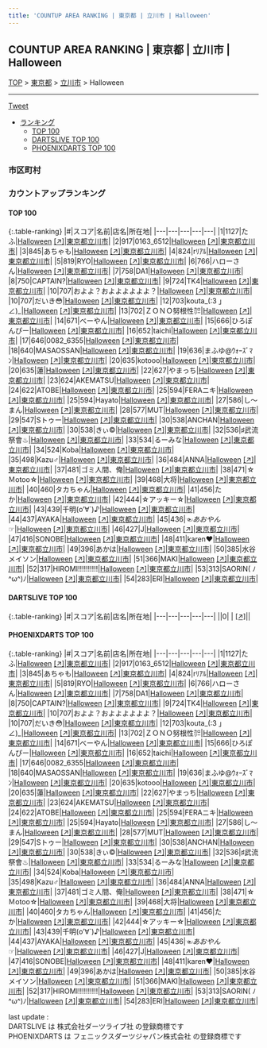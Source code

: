 ```yaml
---
title: 'COUNTUP AREA RANKING | 東京都 | 立川市 | Halloween'
---
```

## COUNTUP AREA RANKING | 東京都 | 立川市 | Halloween

[TOP](/darts/rank/) > [東京都](/darts/rank/東京都/) > [立川市](/darts/rank/東京都/立川市/) > Halloween

___

<a href="https://twitter.com/share?ref_src=twsrc%5Etfw" data-text="COUNTUP AREA RANKING | 東京都立川市Halloween" class="twitter-share-button" data-hashtags="DARTSLIVE,PHOENIXDARTS,darts,ダーツ" data-show-count="false">Tweet</a>

* [ランキング](#カウントアップランキング)
    * [TOP 100](#top-100)
    * [DARTSLIVE TOP 100](#dartslive-top-100)
    * [PHOENIXDARTS TOP 100](#phoenixdarts-top-100)

### 市区町村

<ul>

</ul>

### カウントアップランキング

#### TOP 100



{:.table-ranking}
|#|スコア|名前|店名|所在地|
|---|---|---|---|---|
|1|1127|<span class="rank-name-pd">たふ</span>|<a href="/darts/rank/shops/53911.html">Halloween</a> <a href="https://vs.phoenixdarts.com/jp/shop/shopDetailInfo/s_53911?s_seq=53911">[↗]</a>|<a href="/darts/rank/東京都/立川市">東京都立川市</a>|
|2|917|<span class="rank-name-pd">0163_6512</span>|<a href="/darts/rank/shops/53911.html">Halloween</a> <a href="https://vs.phoenixdarts.com/jp/shop/shopDetailInfo/s_53911?s_seq=53911">[↗]</a>|<a href="/darts/rank/東京都/立川市">東京都立川市</a>|
|3|845|<span class="rank-name-pd">あちゃも</span>|<a href="/darts/rank/shops/53911.html">Halloween</a> <a href="https://vs.phoenixdarts.com/jp/shop/shopDetailInfo/s_53911?s_seq=53911">[↗]</a>|<a href="/darts/rank/東京都/立川市">東京都立川市</a>|
|4|824|<span class="rank-name-pd">rﾘｱﾙ</span>|<a href="/darts/rank/shops/53911.html">Halloween</a> <a href="https://vs.phoenixdarts.com/jp/shop/shopDetailInfo/s_53911?s_seq=53911">[↗]</a>|<a href="/darts/rank/東京都/立川市">東京都立川市</a>|
|5|819|<span class="rank-name-pd">RYO</span>|<a href="/darts/rank/shops/53911.html">Halloween</a> <a href="https://vs.phoenixdarts.com/jp/shop/shopDetailInfo/s_53911?s_seq=53911">[↗]</a>|<a href="/darts/rank/東京都/立川市">東京都立川市</a>|
|6|766|<span class="rank-name-pd">ハローさん</span>|<a href="/darts/rank/shops/53911.html">Halloween</a> <a href="https://vs.phoenixdarts.com/jp/shop/shopDetailInfo/s_53911?s_seq=53911">[↗]</a>|<a href="/darts/rank/東京都/立川市">東京都立川市</a>|
|7|758|<span class="rank-name-pd">DA1</span>|<a href="/darts/rank/shops/53911.html">Halloween</a> <a href="https://vs.phoenixdarts.com/jp/shop/shopDetailInfo/s_53911?s_seq=53911">[↗]</a>|<a href="/darts/rank/東京都/立川市">東京都立川市</a>|
|8|750|<span class="rank-name-pd">CAPTAIN?</span>|<a href="/darts/rank/shops/53911.html">Halloween</a> <a href="https://vs.phoenixdarts.com/jp/shop/shopDetailInfo/s_53911?s_seq=53911">[↗]</a>|<a href="/darts/rank/東京都/立川市">東京都立川市</a>|
|9|724|<span class="rank-name-pd">TK4</span>|<a href="/darts/rank/shops/53911.html">Halloween</a> <a href="https://vs.phoenixdarts.com/jp/shop/shopDetailInfo/s_53911?s_seq=53911">[↗]</a>|<a href="/darts/rank/東京都/立川市">東京都立川市</a>|
|10|707|<span class="rank-name-pd">およよ？およよよよよよ？</span>|<a href="/darts/rank/shops/53911.html">Halloween</a> <a href="https://vs.phoenixdarts.com/jp/shop/shopDetailInfo/s_53911?s_seq=53911">[↗]</a>|<a href="/darts/rank/東京都/立川市">東京都立川市</a>|
|10|707|<span class="rank-name-pd">だいき😳</span>|<a href="/darts/rank/shops/53911.html">Halloween</a> <a href="https://vs.phoenixdarts.com/jp/shop/shopDetailInfo/s_53911?s_seq=53911">[↗]</a>|<a href="/darts/rank/東京都/立川市">東京都立川市</a>|
|12|703|<span class="rank-name-pd">kouta_(:3 」∠)_</span>|<a href="/darts/rank/shops/53911.html">Halloween</a> <a href="https://vs.phoenixdarts.com/jp/shop/shopDetailInfo/s_53911?s_seq=53911">[↗]</a>|<a href="/darts/rank/東京都/立川市">東京都立川市</a>|
|13|702|<span class="rank-name-pd">ＺＯＮＯ努根性㌍</span>|<a href="/darts/rank/shops/53911.html">Halloween</a> <a href="https://vs.phoenixdarts.com/jp/shop/shopDetailInfo/s_53911?s_seq=53911">[↗]</a>|<a href="/darts/rank/東京都/立川市">東京都立川市</a>|
|14|671|<span class="rank-name-pd">べーやん</span>|<a href="/darts/rank/shops/53911.html">Halloween</a> <a href="https://vs.phoenixdarts.com/jp/shop/shopDetailInfo/s_53911?s_seq=53911">[↗]</a>|<a href="/darts/rank/東京都/立川市">東京都立川市</a>|
|15|666|<span class="rank-name-pd">ひろぽんぴー</span>|<a href="/darts/rank/shops/53911.html">Halloween</a> <a href="https://vs.phoenixdarts.com/jp/shop/shopDetailInfo/s_53911?s_seq=53911">[↗]</a>|<a href="/darts/rank/東京都/立川市">東京都立川市</a>|
|16|652|<span class="rank-name-pd">taichi</span>|<a href="/darts/rank/shops/53911.html">Halloween</a> <a href="https://vs.phoenixdarts.com/jp/shop/shopDetailInfo/s_53911?s_seq=53911">[↗]</a>|<a href="/darts/rank/東京都/立川市">東京都立川市</a>|
|17|646|<span class="rank-name-pd">0082_6355</span>|<a href="/darts/rank/shops/53911.html">Halloween</a> <a href="https://vs.phoenixdarts.com/jp/shop/shopDetailInfo/s_53911?s_seq=53911">[↗]</a>|<a href="/darts/rank/東京都/立川市">東京都立川市</a>|
|18|640|<span class="rank-name-pd">MASAOSSAN</span>|<a href="/darts/rank/shops/53911.html">Halloween</a> <a href="https://vs.phoenixdarts.com/jp/shop/shopDetailInfo/s_53911?s_seq=53911">[↗]</a>|<a href="/darts/rank/東京都/立川市">東京都立川市</a>|
|19|636|<span class="rank-name-pd">まふゆ@ｳｫｰｽﾞﾏﾝ</span>|<a href="/darts/rank/shops/53911.html">Halloween</a> <a href="https://vs.phoenixdarts.com/jp/shop/shopDetailInfo/s_53911?s_seq=53911">[↗]</a>|<a href="/darts/rank/東京都/立川市">東京都立川市</a>|
|20|635|<span class="rank-name-pd">kotooo</span>|<a href="/darts/rank/shops/53911.html">Halloween</a> <a href="https://vs.phoenixdarts.com/jp/shop/shopDetailInfo/s_53911?s_seq=53911">[↗]</a>|<a href="/darts/rank/東京都/立川市">東京都立川市</a>|
|20|635|<span class="rank-name-pd">蓮</span>|<a href="/darts/rank/shops/53911.html">Halloween</a> <a href="https://vs.phoenixdarts.com/jp/shop/shopDetailInfo/s_53911?s_seq=53911">[↗]</a>|<a href="/darts/rank/東京都/立川市">東京都立川市</a>|
|22|627|<span class="rank-name-pd">やまっち</span>|<a href="/darts/rank/shops/53911.html">Halloween</a> <a href="https://vs.phoenixdarts.com/jp/shop/shopDetailInfo/s_53911?s_seq=53911">[↗]</a>|<a href="/darts/rank/東京都/立川市">東京都立川市</a>|
|23|624|<span class="rank-name-pd">AKEMATSU</span>|<a href="/darts/rank/shops/53911.html">Halloween</a> <a href="https://vs.phoenixdarts.com/jp/shop/shopDetailInfo/s_53911?s_seq=53911">[↗]</a>|<a href="/darts/rank/東京都/立川市">東京都立川市</a>|
|24|622|<span class="rank-name-pd">ATOBE</span>|<a href="/darts/rank/shops/53911.html">Halloween</a> <a href="https://vs.phoenixdarts.com/jp/shop/shopDetailInfo/s_53911?s_seq=53911">[↗]</a>|<a href="/darts/rank/東京都/立川市">東京都立川市</a>|
|25|594|<span class="rank-name-pd">FERAニキ</span>|<a href="/darts/rank/shops/53911.html">Halloween</a> <a href="https://vs.phoenixdarts.com/jp/shop/shopDetailInfo/s_53911?s_seq=53911">[↗]</a>|<a href="/darts/rank/東京都/立川市">東京都立川市</a>|
|25|594|<span class="rank-name-pd">Hayato</span>|<a href="/darts/rank/shops/53911.html">Halloween</a> <a href="https://vs.phoenixdarts.com/jp/shop/shopDetailInfo/s_53911?s_seq=53911">[↗]</a>|<a href="/darts/rank/東京都/立川市">東京都立川市</a>|
|27|586|<span class="rank-name-pd">し〜まん</span>|<a href="/darts/rank/shops/53911.html">Halloween</a> <a href="https://vs.phoenixdarts.com/jp/shop/shopDetailInfo/s_53911?s_seq=53911">[↗]</a>|<a href="/darts/rank/東京都/立川市">東京都立川市</a>|
|28|577|<span class="rank-name-pd">MUT</span>|<a href="/darts/rank/shops/53911.html">Halloween</a> <a href="https://vs.phoenixdarts.com/jp/shop/shopDetailInfo/s_53911?s_seq=53911">[↗]</a>|<a href="/darts/rank/東京都/立川市">東京都立川市</a>|
|29|547|<span class="rank-name-pd">Sトゥー</span>|<a href="/darts/rank/shops/53911.html">Halloween</a> <a href="https://vs.phoenixdarts.com/jp/shop/shopDetailInfo/s_53911?s_seq=53911">[↗]</a>|<a href="/darts/rank/東京都/立川市">東京都立川市</a>|
|30|538|<span class="rank-name-pd">ANCHAN</span>|<a href="/darts/rank/shops/53911.html">Halloween</a> <a href="https://vs.phoenixdarts.com/jp/shop/shopDetailInfo/s_53911?s_seq=53911">[↗]</a>|<a href="/darts/rank/東京都/立川市">東京都立川市</a>|
|30|538|<span class="rank-name-pd">きぃ©️</span>|<a href="/darts/rank/shops/53911.html">Halloween</a> <a href="https://vs.phoenixdarts.com/jp/shop/shopDetailInfo/s_53911?s_seq=53911">[↗]</a>|<a href="/darts/rank/東京都/立川市">東京都立川市</a>|
|32|536|<span class="rank-name-pd">♯武流祭會♨︎</span>|<a href="/darts/rank/shops/53911.html">Halloween</a> <a href="https://vs.phoenixdarts.com/jp/shop/shopDetailInfo/s_53911?s_seq=53911">[↗]</a>|<a href="/darts/rank/東京都/立川市">東京都立川市</a>|
|33|534|<span class="rank-name-pd">るーみな</span>|<a href="/darts/rank/shops/53911.html">Halloween</a> <a href="https://vs.phoenixdarts.com/jp/shop/shopDetailInfo/s_53911?s_seq=53911">[↗]</a>|<a href="/darts/rank/東京都/立川市">東京都立川市</a>|
|34|524|<span class="rank-name-pd">Koba</span>|<a href="/darts/rank/shops/53911.html">Halloween</a> <a href="https://vs.phoenixdarts.com/jp/shop/shopDetailInfo/s_53911?s_seq=53911">[↗]</a>|<a href="/darts/rank/東京都/立川市">東京都立川市</a>|
|35|498|<span class="rank-name-pd">Kazu♂</span>|<a href="/darts/rank/shops/53911.html">Halloween</a> <a href="https://vs.phoenixdarts.com/jp/shop/shopDetailInfo/s_53911?s_seq=53911">[↗]</a>|<a href="/darts/rank/東京都/立川市">東京都立川市</a>|
|36|484|<span class="rank-name-pd">ANNA</span>|<a href="/darts/rank/shops/53911.html">Halloween</a> <a href="https://vs.phoenixdarts.com/jp/shop/shopDetailInfo/s_53911?s_seq=53911">[↗]</a>|<a href="/darts/rank/東京都/立川市">東京都立川市</a>|
|37|481|<span class="rank-name-pd">ゴミ人間、俺</span>|<a href="/darts/rank/shops/53911.html">Halloween</a> <a href="https://vs.phoenixdarts.com/jp/shop/shopDetailInfo/s_53911?s_seq=53911">[↗]</a>|<a href="/darts/rank/東京都/立川市">東京都立川市</a>|
|38|471|<span class="rank-name-pd">☆Ｍotoo☆</span>|<a href="/darts/rank/shops/53911.html">Halloween</a> <a href="https://vs.phoenixdarts.com/jp/shop/shopDetailInfo/s_53911?s_seq=53911">[↗]</a>|<a href="/darts/rank/東京都/立川市">東京都立川市</a>|
|39|468|<span class="rank-name-pd">大将</span>|<a href="/darts/rank/shops/53911.html">Halloween</a> <a href="https://vs.phoenixdarts.com/jp/shop/shopDetailInfo/s_53911?s_seq=53911">[↗]</a>|<a href="/darts/rank/東京都/立川市">東京都立川市</a>|
|40|460|<span class="rank-name-pd">タカちゃん</span>|<a href="/darts/rank/shops/53911.html">Halloween</a> <a href="https://vs.phoenixdarts.com/jp/shop/shopDetailInfo/s_53911?s_seq=53911">[↗]</a>|<a href="/darts/rank/東京都/立川市">東京都立川市</a>|
|41|456|<span class="rank-name-pd">たか</span>|<a href="/darts/rank/shops/53911.html">Halloween</a> <a href="https://vs.phoenixdarts.com/jp/shop/shopDetailInfo/s_53911?s_seq=53911">[↗]</a>|<a href="/darts/rank/東京都/立川市">東京都立川市</a>|
|42|444|<span class="rank-name-pd">☆アッキー☆</span>|<a href="/darts/rank/shops/53911.html">Halloween</a> <a href="https://vs.phoenixdarts.com/jp/shop/shopDetailInfo/s_53911?s_seq=53911">[↗]</a>|<a href="/darts/rank/東京都/立川市">東京都立川市</a>|
|43|439|<span class="rank-name-pd">千明(o’∀`)♪</span>|<a href="/darts/rank/shops/53911.html">Halloween</a> <a href="https://vs.phoenixdarts.com/jp/shop/shopDetailInfo/s_53911?s_seq=53911">[↗]</a>|<a href="/darts/rank/東京都/立川市">東京都立川市</a>|
|44|437|<span class="rank-name-pd">AYAKA</span>|<a href="/darts/rank/shops/53911.html">Halloween</a> <a href="https://vs.phoenixdarts.com/jp/shop/shopDetailInfo/s_53911?s_seq=53911">[↗]</a>|<a href="/darts/rank/東京都/立川市">東京都立川市</a>|
|45|436|<span class="rank-name-pd">☜$あおやん$☞</span>|<a href="/darts/rank/shops/53911.html">Halloween</a> <a href="https://vs.phoenixdarts.com/jp/shop/shopDetailInfo/s_53911?s_seq=53911">[↗]</a>|<a href="/darts/rank/東京都/立川市">東京都立川市</a>|
|46|427|<span class="rank-name-pd">J</span>|<a href="/darts/rank/shops/53911.html">Halloween</a> <a href="https://vs.phoenixdarts.com/jp/shop/shopDetailInfo/s_53911?s_seq=53911">[↗]</a>|<a href="/darts/rank/東京都/立川市">東京都立川市</a>|
|47|416|<span class="rank-name-pd">SONOBE</span>|<a href="/darts/rank/shops/53911.html">Halloween</a> <a href="https://vs.phoenixdarts.com/jp/shop/shopDetailInfo/s_53911?s_seq=53911">[↗]</a>|<a href="/darts/rank/東京都/立川市">東京都立川市</a>|
|48|411|<span class="rank-name-pd">karen❤︎</span>|<a href="/darts/rank/shops/53911.html">Halloween</a> <a href="https://vs.phoenixdarts.com/jp/shop/shopDetailInfo/s_53911?s_seq=53911">[↗]</a>|<a href="/darts/rank/東京都/立川市">東京都立川市</a>|
|49|396|<span class="rank-name-pd">あかは</span>|<a href="/darts/rank/shops/53911.html">Halloween</a> <a href="https://vs.phoenixdarts.com/jp/shop/shopDetailInfo/s_53911?s_seq=53911">[↗]</a>|<a href="/darts/rank/東京都/立川市">東京都立川市</a>|
|50|385|<span class="rank-name-pd">水谷メイソン</span>|<a href="/darts/rank/shops/53911.html">Halloween</a> <a href="https://vs.phoenixdarts.com/jp/shop/shopDetailInfo/s_53911?s_seq=53911">[↗]</a>|<a href="/darts/rank/東京都/立川市">東京都立川市</a>|
|51|366|<span class="rank-name-pd">MAKI</span>|<a href="/darts/rank/shops/53911.html">Halloween</a> <a href="https://vs.phoenixdarts.com/jp/shop/shopDetailInfo/s_53911?s_seq=53911">[↗]</a>|<a href="/darts/rank/東京都/立川市">東京都立川市</a>|
|52|317|<span class="rank-name-pd">HIROMI!!!!!!!!!!</span>|<a href="/darts/rank/shops/53911.html">Halloween</a> <a href="https://vs.phoenixdarts.com/jp/shop/shopDetailInfo/s_53911?s_seq=53911">[↗]</a>|<a href="/darts/rank/東京都/立川市">東京都立川市</a>|
|53|313|<span class="rank-name-pd">SAORIN( ﾉ^ω^)ﾉ</span>|<a href="/darts/rank/shops/53911.html">Halloween</a> <a href="https://vs.phoenixdarts.com/jp/shop/shopDetailInfo/s_53911?s_seq=53911">[↗]</a>|<a href="/darts/rank/東京都/立川市">東京都立川市</a>|
|54|283|<span class="rank-name-pd">ERI</span>|<a href="/darts/rank/shops/53911.html">Halloween</a> <a href="https://vs.phoenixdarts.com/jp/shop/shopDetailInfo/s_53911?s_seq=53911">[↗]</a>|<a href="/darts/rank/東京都/立川市">東京都立川市</a>|


#### DARTSLIVE TOP 100



{:.table-ranking}
|#|スコア|名前|店名|所在地|
|---|---|---|---|---|
||0|<span class="rank-name-dl"> </span>|<a href="/darts/rank/shops/.html"></a> <a href="">[↗]</a>|<a href="/darts/rank//"></a>|


#### PHOENIXDARTS TOP 100



{:.table-ranking}
|#|スコア|名前|店名|所在地|
|---|---|---|---|---|
|1|1127|<span class="rank-name-pd">たふ</span>|<a href="/darts/rank/shops/53911.html">Halloween</a> <a href="https://vs.phoenixdarts.com/jp/shop/shopDetailInfo/s_53911?s_seq=53911">[↗]</a>|<a href="/darts/rank/東京都/立川市">東京都立川市</a>|
|2|917|<span class="rank-name-pd">0163_6512</span>|<a href="/darts/rank/shops/53911.html">Halloween</a> <a href="https://vs.phoenixdarts.com/jp/shop/shopDetailInfo/s_53911?s_seq=53911">[↗]</a>|<a href="/darts/rank/東京都/立川市">東京都立川市</a>|
|3|845|<span class="rank-name-pd">あちゃも</span>|<a href="/darts/rank/shops/53911.html">Halloween</a> <a href="https://vs.phoenixdarts.com/jp/shop/shopDetailInfo/s_53911?s_seq=53911">[↗]</a>|<a href="/darts/rank/東京都/立川市">東京都立川市</a>|
|4|824|<span class="rank-name-pd">rﾘｱﾙ</span>|<a href="/darts/rank/shops/53911.html">Halloween</a> <a href="https://vs.phoenixdarts.com/jp/shop/shopDetailInfo/s_53911?s_seq=53911">[↗]</a>|<a href="/darts/rank/東京都/立川市">東京都立川市</a>|
|5|819|<span class="rank-name-pd">RYO</span>|<a href="/darts/rank/shops/53911.html">Halloween</a> <a href="https://vs.phoenixdarts.com/jp/shop/shopDetailInfo/s_53911?s_seq=53911">[↗]</a>|<a href="/darts/rank/東京都/立川市">東京都立川市</a>|
|6|766|<span class="rank-name-pd">ハローさん</span>|<a href="/darts/rank/shops/53911.html">Halloween</a> <a href="https://vs.phoenixdarts.com/jp/shop/shopDetailInfo/s_53911?s_seq=53911">[↗]</a>|<a href="/darts/rank/東京都/立川市">東京都立川市</a>|
|7|758|<span class="rank-name-pd">DA1</span>|<a href="/darts/rank/shops/53911.html">Halloween</a> <a href="https://vs.phoenixdarts.com/jp/shop/shopDetailInfo/s_53911?s_seq=53911">[↗]</a>|<a href="/darts/rank/東京都/立川市">東京都立川市</a>|
|8|750|<span class="rank-name-pd">CAPTAIN?</span>|<a href="/darts/rank/shops/53911.html">Halloween</a> <a href="https://vs.phoenixdarts.com/jp/shop/shopDetailInfo/s_53911?s_seq=53911">[↗]</a>|<a href="/darts/rank/東京都/立川市">東京都立川市</a>|
|9|724|<span class="rank-name-pd">TK4</span>|<a href="/darts/rank/shops/53911.html">Halloween</a> <a href="https://vs.phoenixdarts.com/jp/shop/shopDetailInfo/s_53911?s_seq=53911">[↗]</a>|<a href="/darts/rank/東京都/立川市">東京都立川市</a>|
|10|707|<span class="rank-name-pd">およよ？およよよよよよ？</span>|<a href="/darts/rank/shops/53911.html">Halloween</a> <a href="https://vs.phoenixdarts.com/jp/shop/shopDetailInfo/s_53911?s_seq=53911">[↗]</a>|<a href="/darts/rank/東京都/立川市">東京都立川市</a>|
|10|707|<span class="rank-name-pd">だいき😳</span>|<a href="/darts/rank/shops/53911.html">Halloween</a> <a href="https://vs.phoenixdarts.com/jp/shop/shopDetailInfo/s_53911?s_seq=53911">[↗]</a>|<a href="/darts/rank/東京都/立川市">東京都立川市</a>|
|12|703|<span class="rank-name-pd">kouta_(:3 」∠)_</span>|<a href="/darts/rank/shops/53911.html">Halloween</a> <a href="https://vs.phoenixdarts.com/jp/shop/shopDetailInfo/s_53911?s_seq=53911">[↗]</a>|<a href="/darts/rank/東京都/立川市">東京都立川市</a>|
|13|702|<span class="rank-name-pd">ＺＯＮＯ努根性㌍</span>|<a href="/darts/rank/shops/53911.html">Halloween</a> <a href="https://vs.phoenixdarts.com/jp/shop/shopDetailInfo/s_53911?s_seq=53911">[↗]</a>|<a href="/darts/rank/東京都/立川市">東京都立川市</a>|
|14|671|<span class="rank-name-pd">べーやん</span>|<a href="/darts/rank/shops/53911.html">Halloween</a> <a href="https://vs.phoenixdarts.com/jp/shop/shopDetailInfo/s_53911?s_seq=53911">[↗]</a>|<a href="/darts/rank/東京都/立川市">東京都立川市</a>|
|15|666|<span class="rank-name-pd">ひろぽんぴー</span>|<a href="/darts/rank/shops/53911.html">Halloween</a> <a href="https://vs.phoenixdarts.com/jp/shop/shopDetailInfo/s_53911?s_seq=53911">[↗]</a>|<a href="/darts/rank/東京都/立川市">東京都立川市</a>|
|16|652|<span class="rank-name-pd">taichi</span>|<a href="/darts/rank/shops/53911.html">Halloween</a> <a href="https://vs.phoenixdarts.com/jp/shop/shopDetailInfo/s_53911?s_seq=53911">[↗]</a>|<a href="/darts/rank/東京都/立川市">東京都立川市</a>|
|17|646|<span class="rank-name-pd">0082_6355</span>|<a href="/darts/rank/shops/53911.html">Halloween</a> <a href="https://vs.phoenixdarts.com/jp/shop/shopDetailInfo/s_53911?s_seq=53911">[↗]</a>|<a href="/darts/rank/東京都/立川市">東京都立川市</a>|
|18|640|<span class="rank-name-pd">MASAOSSAN</span>|<a href="/darts/rank/shops/53911.html">Halloween</a> <a href="https://vs.phoenixdarts.com/jp/shop/shopDetailInfo/s_53911?s_seq=53911">[↗]</a>|<a href="/darts/rank/東京都/立川市">東京都立川市</a>|
|19|636|<span class="rank-name-pd">まふゆ@ｳｫｰｽﾞﾏﾝ</span>|<a href="/darts/rank/shops/53911.html">Halloween</a> <a href="https://vs.phoenixdarts.com/jp/shop/shopDetailInfo/s_53911?s_seq=53911">[↗]</a>|<a href="/darts/rank/東京都/立川市">東京都立川市</a>|
|20|635|<span class="rank-name-pd">kotooo</span>|<a href="/darts/rank/shops/53911.html">Halloween</a> <a href="https://vs.phoenixdarts.com/jp/shop/shopDetailInfo/s_53911?s_seq=53911">[↗]</a>|<a href="/darts/rank/東京都/立川市">東京都立川市</a>|
|20|635|<span class="rank-name-pd">蓮</span>|<a href="/darts/rank/shops/53911.html">Halloween</a> <a href="https://vs.phoenixdarts.com/jp/shop/shopDetailInfo/s_53911?s_seq=53911">[↗]</a>|<a href="/darts/rank/東京都/立川市">東京都立川市</a>|
|22|627|<span class="rank-name-pd">やまっち</span>|<a href="/darts/rank/shops/53911.html">Halloween</a> <a href="https://vs.phoenixdarts.com/jp/shop/shopDetailInfo/s_53911?s_seq=53911">[↗]</a>|<a href="/darts/rank/東京都/立川市">東京都立川市</a>|
|23|624|<span class="rank-name-pd">AKEMATSU</span>|<a href="/darts/rank/shops/53911.html">Halloween</a> <a href="https://vs.phoenixdarts.com/jp/shop/shopDetailInfo/s_53911?s_seq=53911">[↗]</a>|<a href="/darts/rank/東京都/立川市">東京都立川市</a>|
|24|622|<span class="rank-name-pd">ATOBE</span>|<a href="/darts/rank/shops/53911.html">Halloween</a> <a href="https://vs.phoenixdarts.com/jp/shop/shopDetailInfo/s_53911?s_seq=53911">[↗]</a>|<a href="/darts/rank/東京都/立川市">東京都立川市</a>|
|25|594|<span class="rank-name-pd">FERAニキ</span>|<a href="/darts/rank/shops/53911.html">Halloween</a> <a href="https://vs.phoenixdarts.com/jp/shop/shopDetailInfo/s_53911?s_seq=53911">[↗]</a>|<a href="/darts/rank/東京都/立川市">東京都立川市</a>|
|25|594|<span class="rank-name-pd">Hayato</span>|<a href="/darts/rank/shops/53911.html">Halloween</a> <a href="https://vs.phoenixdarts.com/jp/shop/shopDetailInfo/s_53911?s_seq=53911">[↗]</a>|<a href="/darts/rank/東京都/立川市">東京都立川市</a>|
|27|586|<span class="rank-name-pd">し〜まん</span>|<a href="/darts/rank/shops/53911.html">Halloween</a> <a href="https://vs.phoenixdarts.com/jp/shop/shopDetailInfo/s_53911?s_seq=53911">[↗]</a>|<a href="/darts/rank/東京都/立川市">東京都立川市</a>|
|28|577|<span class="rank-name-pd">MUT</span>|<a href="/darts/rank/shops/53911.html">Halloween</a> <a href="https://vs.phoenixdarts.com/jp/shop/shopDetailInfo/s_53911?s_seq=53911">[↗]</a>|<a href="/darts/rank/東京都/立川市">東京都立川市</a>|
|29|547|<span class="rank-name-pd">Sトゥー</span>|<a href="/darts/rank/shops/53911.html">Halloween</a> <a href="https://vs.phoenixdarts.com/jp/shop/shopDetailInfo/s_53911?s_seq=53911">[↗]</a>|<a href="/darts/rank/東京都/立川市">東京都立川市</a>|
|30|538|<span class="rank-name-pd">ANCHAN</span>|<a href="/darts/rank/shops/53911.html">Halloween</a> <a href="https://vs.phoenixdarts.com/jp/shop/shopDetailInfo/s_53911?s_seq=53911">[↗]</a>|<a href="/darts/rank/東京都/立川市">東京都立川市</a>|
|30|538|<span class="rank-name-pd">きぃ©️</span>|<a href="/darts/rank/shops/53911.html">Halloween</a> <a href="https://vs.phoenixdarts.com/jp/shop/shopDetailInfo/s_53911?s_seq=53911">[↗]</a>|<a href="/darts/rank/東京都/立川市">東京都立川市</a>|
|32|536|<span class="rank-name-pd">♯武流祭會♨︎</span>|<a href="/darts/rank/shops/53911.html">Halloween</a> <a href="https://vs.phoenixdarts.com/jp/shop/shopDetailInfo/s_53911?s_seq=53911">[↗]</a>|<a href="/darts/rank/東京都/立川市">東京都立川市</a>|
|33|534|<span class="rank-name-pd">るーみな</span>|<a href="/darts/rank/shops/53911.html">Halloween</a> <a href="https://vs.phoenixdarts.com/jp/shop/shopDetailInfo/s_53911?s_seq=53911">[↗]</a>|<a href="/darts/rank/東京都/立川市">東京都立川市</a>|
|34|524|<span class="rank-name-pd">Koba</span>|<a href="/darts/rank/shops/53911.html">Halloween</a> <a href="https://vs.phoenixdarts.com/jp/shop/shopDetailInfo/s_53911?s_seq=53911">[↗]</a>|<a href="/darts/rank/東京都/立川市">東京都立川市</a>|
|35|498|<span class="rank-name-pd">Kazu♂</span>|<a href="/darts/rank/shops/53911.html">Halloween</a> <a href="https://vs.phoenixdarts.com/jp/shop/shopDetailInfo/s_53911?s_seq=53911">[↗]</a>|<a href="/darts/rank/東京都/立川市">東京都立川市</a>|
|36|484|<span class="rank-name-pd">ANNA</span>|<a href="/darts/rank/shops/53911.html">Halloween</a> <a href="https://vs.phoenixdarts.com/jp/shop/shopDetailInfo/s_53911?s_seq=53911">[↗]</a>|<a href="/darts/rank/東京都/立川市">東京都立川市</a>|
|37|481|<span class="rank-name-pd">ゴミ人間、俺</span>|<a href="/darts/rank/shops/53911.html">Halloween</a> <a href="https://vs.phoenixdarts.com/jp/shop/shopDetailInfo/s_53911?s_seq=53911">[↗]</a>|<a href="/darts/rank/東京都/立川市">東京都立川市</a>|
|38|471|<span class="rank-name-pd">☆Ｍotoo☆</span>|<a href="/darts/rank/shops/53911.html">Halloween</a> <a href="https://vs.phoenixdarts.com/jp/shop/shopDetailInfo/s_53911?s_seq=53911">[↗]</a>|<a href="/darts/rank/東京都/立川市">東京都立川市</a>|
|39|468|<span class="rank-name-pd">大将</span>|<a href="/darts/rank/shops/53911.html">Halloween</a> <a href="https://vs.phoenixdarts.com/jp/shop/shopDetailInfo/s_53911?s_seq=53911">[↗]</a>|<a href="/darts/rank/東京都/立川市">東京都立川市</a>|
|40|460|<span class="rank-name-pd">タカちゃん</span>|<a href="/darts/rank/shops/53911.html">Halloween</a> <a href="https://vs.phoenixdarts.com/jp/shop/shopDetailInfo/s_53911?s_seq=53911">[↗]</a>|<a href="/darts/rank/東京都/立川市">東京都立川市</a>|
|41|456|<span class="rank-name-pd">たか</span>|<a href="/darts/rank/shops/53911.html">Halloween</a> <a href="https://vs.phoenixdarts.com/jp/shop/shopDetailInfo/s_53911?s_seq=53911">[↗]</a>|<a href="/darts/rank/東京都/立川市">東京都立川市</a>|
|42|444|<span class="rank-name-pd">☆アッキー☆</span>|<a href="/darts/rank/shops/53911.html">Halloween</a> <a href="https://vs.phoenixdarts.com/jp/shop/shopDetailInfo/s_53911?s_seq=53911">[↗]</a>|<a href="/darts/rank/東京都/立川市">東京都立川市</a>|
|43|439|<span class="rank-name-pd">千明(o’∀`)♪</span>|<a href="/darts/rank/shops/53911.html">Halloween</a> <a href="https://vs.phoenixdarts.com/jp/shop/shopDetailInfo/s_53911?s_seq=53911">[↗]</a>|<a href="/darts/rank/東京都/立川市">東京都立川市</a>|
|44|437|<span class="rank-name-pd">AYAKA</span>|<a href="/darts/rank/shops/53911.html">Halloween</a> <a href="https://vs.phoenixdarts.com/jp/shop/shopDetailInfo/s_53911?s_seq=53911">[↗]</a>|<a href="/darts/rank/東京都/立川市">東京都立川市</a>|
|45|436|<span class="rank-name-pd">☜$あおやん$☞</span>|<a href="/darts/rank/shops/53911.html">Halloween</a> <a href="https://vs.phoenixdarts.com/jp/shop/shopDetailInfo/s_53911?s_seq=53911">[↗]</a>|<a href="/darts/rank/東京都/立川市">東京都立川市</a>|
|46|427|<span class="rank-name-pd">J</span>|<a href="/darts/rank/shops/53911.html">Halloween</a> <a href="https://vs.phoenixdarts.com/jp/shop/shopDetailInfo/s_53911?s_seq=53911">[↗]</a>|<a href="/darts/rank/東京都/立川市">東京都立川市</a>|
|47|416|<span class="rank-name-pd">SONOBE</span>|<a href="/darts/rank/shops/53911.html">Halloween</a> <a href="https://vs.phoenixdarts.com/jp/shop/shopDetailInfo/s_53911?s_seq=53911">[↗]</a>|<a href="/darts/rank/東京都/立川市">東京都立川市</a>|
|48|411|<span class="rank-name-pd">karen❤︎</span>|<a href="/darts/rank/shops/53911.html">Halloween</a> <a href="https://vs.phoenixdarts.com/jp/shop/shopDetailInfo/s_53911?s_seq=53911">[↗]</a>|<a href="/darts/rank/東京都/立川市">東京都立川市</a>|
|49|396|<span class="rank-name-pd">あかは</span>|<a href="/darts/rank/shops/53911.html">Halloween</a> <a href="https://vs.phoenixdarts.com/jp/shop/shopDetailInfo/s_53911?s_seq=53911">[↗]</a>|<a href="/darts/rank/東京都/立川市">東京都立川市</a>|
|50|385|<span class="rank-name-pd">水谷メイソン</span>|<a href="/darts/rank/shops/53911.html">Halloween</a> <a href="https://vs.phoenixdarts.com/jp/shop/shopDetailInfo/s_53911?s_seq=53911">[↗]</a>|<a href="/darts/rank/東京都/立川市">東京都立川市</a>|
|51|366|<span class="rank-name-pd">MAKI</span>|<a href="/darts/rank/shops/53911.html">Halloween</a> <a href="https://vs.phoenixdarts.com/jp/shop/shopDetailInfo/s_53911?s_seq=53911">[↗]</a>|<a href="/darts/rank/東京都/立川市">東京都立川市</a>|
|52|317|<span class="rank-name-pd">HIROMI!!!!!!!!!!</span>|<a href="/darts/rank/shops/53911.html">Halloween</a> <a href="https://vs.phoenixdarts.com/jp/shop/shopDetailInfo/s_53911?s_seq=53911">[↗]</a>|<a href="/darts/rank/東京都/立川市">東京都立川市</a>|
|53|313|<span class="rank-name-pd">SAORIN( ﾉ^ω^)ﾉ</span>|<a href="/darts/rank/shops/53911.html">Halloween</a> <a href="https://vs.phoenixdarts.com/jp/shop/shopDetailInfo/s_53911?s_seq=53911">[↗]</a>|<a href="/darts/rank/東京都/立川市">東京都立川市</a>|
|54|283|<span class="rank-name-pd">ERI</span>|<a href="/darts/rank/shops/53911.html">Halloween</a> <a href="https://vs.phoenixdarts.com/jp/shop/shopDetailInfo/s_53911?s_seq=53911">[↗]</a>|<a href="/darts/rank/東京都/立川市">東京都立川市</a>|


<div class="footer border-top border-gray-light mt-5 pt-3 text-right text-gray">
    last update : <span style="font-weight: italic" id="foot_last_modified"></span><br />
    DARTSLIVE は 株式会社ダーツライブ社 の登録商標です<br />
    PHOENIXDARTS は フェニックスダーツジャパン株式会社 の登録商標です<br />
</div>

<script src="https://cdnjs.cloudflare.com/ajax/libs/jquery.tablesorter/2.31.3/js/jquery.tablesorter.min.js" integrity="sha512-qzgd5cYSZcosqpzpn7zF2ZId8f/8CHmFKZ8j7mU4OUXTNRd5g+ZHBPsgKEwoqxCtdQvExE5LprwwPAgoicguNg==" crossorigin="anonymous" referrerpolicy="no-referrer"></script>
<link rel="stylesheet" href="https://cdnjs.cloudflare.com/ajax/libs/jquery.tablesorter/2.31.3/css/theme.default.min.css" integrity="sha512-wghhOJkjQX0Lh3NSWvNKeZ0ZpNn+SPVXX1Qyc9OCaogADktxrBiBdKGDoqVUOyhStvMBmJQ8ZdMHiR3wuEq8+w==" crossorigin="anonymous" referrerpolicy="no-referrer" />
<script>
$(function() {
    $(".table-ranking").tablesorter({sortList:[[0, 0]]});
    $("#foot_last_modified").text(formatDate(new Date(document.lastModified), 'yyyy-MM-dd HH:mm:ss'));
});
</script>

<script async src="https://platform.twitter.com/widgets.js" charset="utf-8"></script>